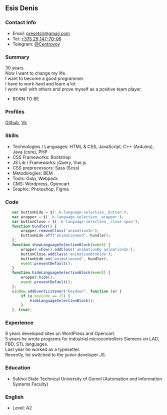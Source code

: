 ## Esis Denis

### Contact Info
 - Email: [presetslr@gmail.com](mailto:presetslr@gmail.com)
 - Tel: [+375 29 147-70-06](tel:+375291477006)
 - Telegram: [@Centrovoy](https://t.me/centrovoy)

### Summary
30 years.  
Now I want to change my life.  
I want to become a good programmer.  
I have to work hard and learn a lot.  
I work well with others and prove myself as a positive team player.

 - BORN TO BE
 
### Profiles
[Github](https://github.com/presetslrdev), [Vk](https://vk.com/yesis)

### Skills
 - Technologies / Languages: HTML & CSS, JavaScript, C++ (Arduino), Java (core), PHP
 - CSS Frameworks: Bootstrap
 - JS Lib / Frameworks: jQuery, Vue.js
 - CSS preprocessors: Sass (Scss)
 - Metodologies: BEM
 - Tools: Gulp, Webpack
 - CMS: Wordpress, Opencart
 - Graphic: Photoshop, Figma
 
### Code
 ```javascript
	var buttonHide = $('.b-language-selection__button');
	var wrapper = $('.b-language-selection__wrapper');
	var buttonClose = $('.b-language-selection__close span');
	function hundler() {
		wrapper.removeClass('animationIn');
		buttonHide.off("animationend", hundler);
	};
	function showLanguageSelectionBlock(event) {
		wrapper.show().addClass('animationBg animationIn');
		buttonClose.addClass('animationBtnHide');
		buttonHide.on("animationend", hundler);
		event.preventDefault();
	}
	function hideLanguageSelectionBlock(event) {
		wrapper.hide();
		event.preventDefault();
	};
	window.addEventListener("keydown", function (e) {
		if (e.keyCode == 27) {
			hideLanguageSelectionBlock();
		}
	}, true);
```

### Experience
8 years developed sites on WordPress and Opencart.  
5 years he wrote programs for industrial microcontrollers Siemens on LAD, FBD, STL languages.  
Last year he worked as a typesetter.  
Recently, he switched to the junior developer JS.

### Education
 - Sukhoi State Technical University of Gomel (Automation and Information Systems Faculty)

### English 
 - Level: A2